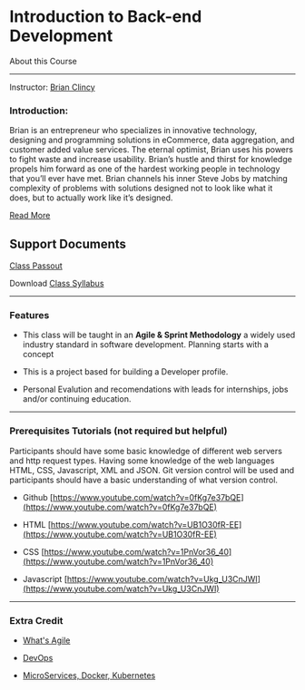 # Introduction to Back-end Development

About this Course

---
Instructor:  [Brian Clincy](https://brianclincy.com)

### Introduction:

 Brian is an entrepreneur who specializes in innovative technology, designing and programming solutions in eCommerce, data aggregation, and customer added value services. The eternal optimist, Brian uses his powers to fight waste and increase usability. Brian’s hustle and thirst for knowledge propels him forward as one of the hardest working people in technology that you’ll ever have met. Brian channels his inner Steve Jobs by matching complexity of problems with solutions designed not to look like what it does, but to actually work like it’s designed. 

 [Read More](https://brianclincy.com/professional_profile)

## Support Documents

[Class Passout](Intro_to_be_dev.pdf)

Download [Class Syllabus](BOT_Tech_Backend_Development_8-Week_Syllabus.pdf)

---
### Features

- This class will be taught in an **Agile & Sprint Methodology** a widely used industry standard in software development. Planning starts with a concept

- This is a project based for building a Developer profile.

- Personal Evalution and recomendations with leads for internships, jobs and/or continuing education.
---
### Prerequisites Tutorials (not required but helpful)

Participants should have some basic knowledge of different web servers and http request types. Having some knowledge of the web languages HTML, CSS, Javascript, XML and JSON. Git version control will be used and participants should have a basic understanding of what version control.

-   Github [https://www.youtube.com/watch?v=0fKg7e37bQE](https://www.youtube.com/watch?v=0fKg7e37bQE)
    
-   HTML [https://www.youtube.com/watch?v=UB1O30fR-EE](https://www.youtube.com/watch?v=UB1O30fR-EE)
    
-   CSS [https://www.youtube.com/watch?v=1PnVor36_40](https://www.youtube.com/watch?v=1PnVor36_40)
    
-   Javascript [https://www.youtube.com/watch?v=Ukg_U3CnJWI](https://www.youtube.com/watch?v=Ukg_U3CnJWI)


---
### Extra Credit

- [What's Agile](https://www.youtube.com/watch?v=Z9QbYZh1YXY&list=PLbr65wHASbIeiCH5QtEShZTUWu7O3L8yX)

- [DevOps](https://www.youtube.com/watch?v=Me3ea4nUt0U&list=PLbr65wHASbIeiCH5QtEShZTUWu7O3L8yX)

- [MicroServices, Docker, Kubernetes](https://www.youtube.com/watch?v=Me3ea4nUt0U&list=PLbr65wHASbIeiCH5QtEShZTUWu7O3L8yX)